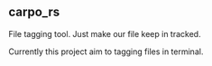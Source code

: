 carpo_rs
----

File tagging tool. Just make our file keep in tracked.

Currently this project aim to tagging files in terminal.

